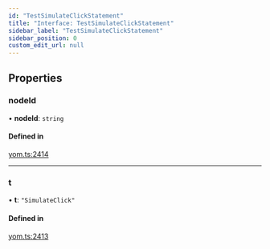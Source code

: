 ```yaml
---
id: "TestSimulateClickStatement"
title: "Interface: TestSimulateClickStatement"
sidebar_label: "TestSimulateClickStatement"
sidebar_position: 0
custom_edit_url: null
---
```


## Properties

### nodeId

• **nodeId**: `string`

#### Defined in

[yom.ts:2414](https://github.com/yolmio/boost/blob/964b449/src/yom.ts#L2414)

___

### t

• **t**: ``"SimulateClick"``

#### Defined in

[yom.ts:2413](https://github.com/yolmio/boost/blob/964b449/src/yom.ts#L2413)
